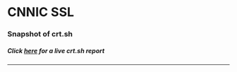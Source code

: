 # CNNIC SSL
### Snapshot of crt.sh
##### Click [here](https://crt.sh/?q=41BF7F232479ECD0B5AB97EDBFA22DC51E9425B012D4535D7C302E7666DFDD81) for a live crt.sh report

---
